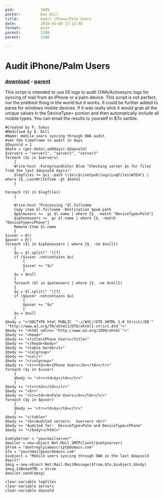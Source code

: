 ```yaml
---
pid:            1685
poster:         Dan Dill
title:          Audit iPhone/Palm Users
date:           2010-03-08 17:12:48
format:         posh
parent:         1280
parent:         1280

---
```


# Audit iPhone/Palm Users

### [download](1685.ps1) - [parent](1280.md)

This script is intended to use IIS logs to audit OWA/Activesync logs for syncing of mail from an iPhone or a palm device. This script is not perfect, nor the prettiest thing in the world but it works.  It could be further added to parse for windows mobile devices.  If it was really slick it would grab all the unique values in the DeviceType= portion and then automatically include all mobile types.  You can email the results to yourself in $To varible.	

```posh
#Created by P. Sukus
#Modified by D. Dill
#Name: mobile users syncing through OWA audit 
#set the timeframe to audit in days
$Daysold = 1
$Date = (get-date).adddays(-$daysold)
$servers = "server1", "server2", "server3"
foreach ($s in $servers) 
    {
    Write-host -ForegroundColor Blue "Checking server $s for files from the last $daysold day(s)"
    $logfiles += gci -path \\$s\c$\inetpub\logs\LogFiles\W3SVC1 | where {$_.LastWriteTime -gt $date}
    }
    
Foreach ($l in $logfiles)
    {
    
    Write-host "Processing "$l.fullname
    Copy-item $l.fullname -Destination $pwd.path
	$palmusers +=  gc $l.name | where {$_ -match "DeviceType=Palm"}
	$iphoneusers +=  gc $l.name | where {$_ -match "DeviceType=iPhone"}
    Remove-Item $l.name
    }
$iuser = @()
$puser = @()
foreach ($l in $iphoneusers | where {$_ -ne $null})
    {
    $u = $l.split(" ")[7]
    if ($iuser -notcontains $u)
        {
        $iuser += "$u"
        }
    $u = $null
    }
	foreach ($l in $palmusers | where {$_ -ne $null})
    {
    $u = $l.split(" ")[7]
    if ($puser -notcontains $u)
        {
        $puser += "$u"
        }
    $u = $null
    }
$body = "<!DOCTYPE html PUBLIC `"-//W3C//DTD XHTML 1.0 Strict//EN`"  `"http://www.w3.org/TR/xhtml1/DTD/xhtml1-strict.dtd`">"
$body += "<html xmlns=`"http://www.w3.org/1999/xhtml`">"
$body += "<head>"
$body += "<title>iPhone Users</title>"
$body += "</head><body>"
$body += "<table border=1>"
$body += "<colgroup>"
$body += "<col/>"
$body += "</colgroup>"
$body += "<tr><td><b>iPhone Users</b></td></tr>"
foreach ($y in $iuser)
    {
    $body += "<tr><td>$y</td></tr>"
    }
$body += "<tr><td></td></tr>"
$body += "<br>"
$body += "<tr><td><b>Palm Users</b></td></tr>"
foreach ($y in $puser)
    {
    $body += "<tr><td>$y</td></tr>"
    }
$body += "</table>"
$body += "<br>Audited servers:  $servers <br>"
$body += "Audited for:  DeviceType=Palm and DeviceType=iPhone"
$body += "</body></html>"

$smtpServer = "yourmailserver"
$mailer = new-object Net.Mail.SMTPclient($smtpserver)	
$From = "dontreplyiamascript@domain.com"
$To = "youremail@yourdomain.com"
$subject = "Mobile users syncing through OWA in the last $daysold day(s)"
$msg = new-object Net.Mail.MailMessage($from,$to,$subject,$body)	
$msg.IsBodyHTML = $true
$mailer.send($msg)

clear-variable logfiles
clear-variable servers
clear-variable daysold
```

